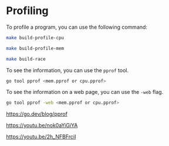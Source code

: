 # Profiling

To profile a program, you can use the following command:

```bash
make build-profile-cpu
```

```bash
make build-profile-mem
```

```bash
make build-race
```

To see the information, you can use the `pprof` tool.

```bash
go tool pprof <mem.pprof or cpu.pprof>
```

To see the information on a web page, you can use the `-web` flag.

```bash
go tool pprof -web <mem.pprof or cpu.pprof>
```

<https://go.dev/blog/pprof>

<https://youtu.be/nok0aYiGiYA>

<https://youtu.be/2h_NFBFrciI>

